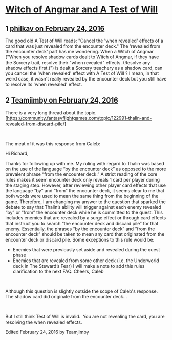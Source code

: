 # [Witch of Angmar and A Test of Will](https://community.fantasyflightgames.com/topic/203569-witch-of-angmar-and-a-test-of-will/)

## 1 [philkav on February 24, 2016](https://community.fantasyflightgames.com/topic/203569-witch-of-angmar-and-a-test-of-will/?do=findComment&comment=2069412)

The good old A Test of Will reads: "Cancel the 'when revealed' effects of a card that was just revealed from the encounter deck." The 'revealed from the encounter deck' part has me wondering. When a Witch of Angmar ("When you resolve shadow cards dealt to Witch of Angmar, if they have the Sorcery trait, resolve their "when revealed" effects. (Resolve any shadow effects first.)") is dealt a Sorcery treachery as a shadow card, can you cancel the 'when revealed' effect with A Test of Will ? I mean, in that weird case, it wasn't really revealed by the encounter deck but you still have to resolve its 'when revealed' effect.

## 2 [Teamjimby on February 24, 2016](https://community.fantasyflightgames.com/topic/203569-witch-of-angmar-and-a-test-of-will/?do=findComment&comment=2069615)

There is a very long thread about the topic. [https://community.fantasyflightgames.com/topic/122991-thalin-and-revealed-from-discard-pile/]

 

The meat of it was this response from Caleb:

Hi Richard,

Thanks for following up with me.
My ruling with regard to Thalin was based on the use of the language “by the encounter deck” as opposed to the more prevalent phrase “from the encounter deck.” A strict reading of the core rules makes it seem encounter deck only reveals 1 card per player during the staging step. However, after reviewing other player card effects that use the language “by” and “from” the encounter deck, it seems clear to me that both words were used to mean the same thing from the beginning of the game.
Therefore, I am changing my answer to the question that sparked the debate to say that Thalin’s ability will trigger against each enemy revealed “by” or “from” the encounter deck while he is committed to the quest. This includes enemies that are revealed by a surge effect or through card effects that instruct you to search “the encounter deck and discard pile” for that enemy. Essentially, the phrases “by the encounter deck” and “from the encounter deck” should be taken to mean any card that originated from the encounter deck or discard pile.
Some exceptions to this rule would be:
- Enemies that were previously set aside and revealed during the quest phase
- Enemies that are revealed from some other deck (i.e. the Underworld deck in The Steward’s Fear)
I will make a note to add this rules clarification to the next FAQ.
Cheers,
Caleb

 

Although this question is slightly outside the scope of Caleb's response.  The shadow card did originate from the encounter deck... 

 

But I still think Test of Will is invalid.  You are not revealing the card, you are resolving the when revealed effects.

Edited February 24, 2016 by Teamjimby

